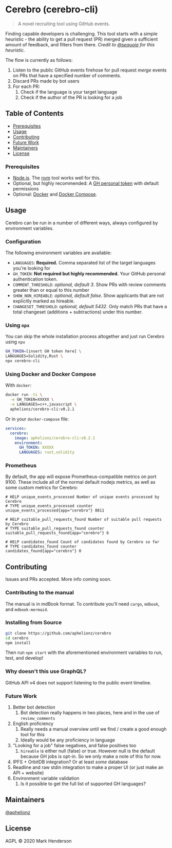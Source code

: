 # Cerebro (cerebro-cli)

> A novel recruiting tool using GitHub events.

Finding capable developers is challenging. This tool starts with a simple
heuristic - the ability to get a pull request (PR) merged given a sufficient
amount of feedback, and filters from there. _Credit to
[@sequoia](https://github.com/sequoia) for this heuristic._

The flow is currently as follows:

1. Listen to the public GitHub events firehose for pull request
_merge_ events on PRs that have a specified number of comments.
2. Discard PRs made by bot users
3. For each PR:
    1. Check if the language is your target language
    2. Check if the author of the PR is looking for a job

## Table of Contents

- [Prerequisites](#prerequisites)
- [Usage](#usage)
- [Contributing](#contributing)
- [Future Work](#future-work)
- [Maintainers](#maintainers)
- [License](#license)

### Prerequisites

- [Node.js](https://nodejs.org). The [nvm](https://nvm.sh) tool works well for
this.
- Optional, but highly recommended: A [GH personal token] with default
permissions
- Optional: [Docker] and [Docker Compose].

[GH personal token]: https://github.com/settings/tokens
[Docker]: https://docker.io
[Docker Compose]: https://docs.docker.com/compose/

## Usage

Cerebro can be run in a number of different ways, always configured by environment
variables.

### Configuration

The following environment variables are available:

- `LANGUAGES`: **Required.** Comma separated list of the target languages
you're looking for
- `GH_TOKEN`: **Not required but highly recommended.** Your GitHub personal
authentication token.
- `COMMENT_THRESHOLD`: _optional, default 3_. Show PRs with review comments
greater than or equal to this number
- `SHOW_NON_HIREABLE`: _optional, default false_. Show applicants that are not
explicitly marked as hireable.
- `CHANGESET_THRESHOLD`: _optional, default 5432_. Only match PRs that have a
total changeset (additions + subtractions) under this number.

### Using `npx`

You can skip the whole installation process altogether and just run Cerebro
using `npx`

```bash
GH_TOKEN=[insert GH token here] \
LANGUAGES=Solidity,Rust \
npx cerebro-cli
```

### Using Docker and Docker Compose

With `docker`:

```bash
docker run -ti \
  -e GH_TOKEN=XXXXX \
  -e LANGUAGES=c++,javascript \
  aphelionz/cerebro-cli:v0.2.1
```

Or in your `docker-compose` file:

```yaml
services:
  cerebro:
    image: aphelionz/cerebro-cli:v0.2.1
    environment:
      GH_TOKEN: XXXXX
      LANGUAGES: rust,solidity
```

### Prometheus

By default, the app will expose Prometheus-compatible metrics on port 9100.
These include all of the normal default nodejs metrics, as well as some custom
metrics for Cerebro:

```prometheus
# HELP unique_events_processed Number of unique events processed by Cerebro
# TYPE unique_events_processed counter
unique_events_processed{app="cerebro"} 8811

# HELP suitable_pull_requests_found Number of suitable pull requests by Cerebro
# TYPE suitable_pull_requests_found counter
suitable_pull_requests_found{app="cerebro"} 6

# HELP candidates_found Count of candidates found by Cerebro so far
# TYPE candidates_found counter
candidates_found{app="cerebro"} 0
```

## Contributing

Issues and PRs accepted. More info coming soon.

### Contributing to the manual

The manual is in mdBook format. To contribute you'll need `cargo`, `mdbook`, and
`mdbook-mermaid`.

### Installing from Source

```bash
git clone https://github.com/aphelionz/cerebro
cd cerebro
npm install
```

Then run `npm start` with the aforementioned environment variables
to run, test, and develop!

### Why doesn't this use GraphQL?

GitHub API v4 does not support listening to the public event timeline.

### Future Work

1. Better bot detection
    1. Bot detection really happens in two places, here and in the use of `review_comments`
2. English proficiency
    1. Really needs a manual overview until we find / create a good enough tool
    for this
    2. Ideally would be any proficiency in language
3. "Looking for a job" false negatives, and false positives too
    1. `hireable` is either null (false) or true. However null is the default
    because GH jobs is opt-in. So we only make a note of this for now.
4. IPFS + OrbitDB integration? Or at least _some_ database
5. Readline and raw stdin integration to make a proper UI (or just make an
API + website)
6. Environment variable validation
    1. Is it possible to get the full list of supported GH languages?

## Maintainers

[@aphelionz](https://github.com/aphelionz)

## License

AGPL © 2020 Mark Henderson
